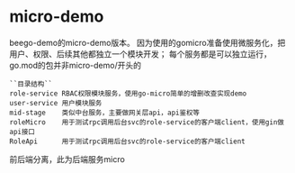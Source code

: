 # micro-demo

beego-demo的micro-demo版本。
因为使用的gomicro准备使用微服务化，把用户、权限、后续其他都独立一个模块开发；
每个服务都是可以独立运行，go.mod的包并非micro-demo/开头的

~~~
``目录结构``
role-service RBAC权限模块服务，使用go-micro简单的增删改查实现demo
user-service 用户模块服务
mid-stage    类似中台服务，主要做网关层api，api鉴权等
roleMicro    用于测试rpc调用后台svc的role-service的客户端client，使用gin做api接口
RoleApi      用于测试rpc调用后台svc的role-service的客户端client
~~~
前后端分离，此为后端服务micro